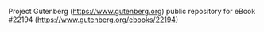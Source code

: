 Project Gutenberg (https://www.gutenberg.org) public repository for eBook #22194 (https://www.gutenberg.org/ebooks/22194)
